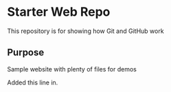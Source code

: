 # Starter Web Repo

This repository is for showing how Git and GitHub work

## Purpose

Sample website with plenty of files for demos

Added this line in.
